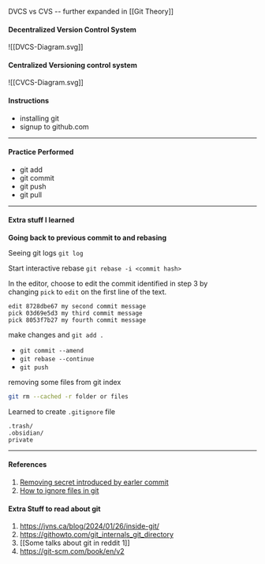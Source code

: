 DVCS vs CVS -- further expanded in [[Git Theory]]

#### Decentralized Version Control System
![[DVCS-Diagram.svg]]


#### Centralized Versioning control system
![[CVCS-Diagram.svg]]
#### Instructions
- installing git
- signup to github.com

---

#### Practice Performed
- git add
- git commit
- git push
- git pull

---
#### Extra stuff I learned
**Going back to previous commit to and rebasing**

Seeing git logs
`git log`

Start interactive rebase
`git rebase -i <commit hash>`

In the editor, choose to edit the commit identified in step 3 by changing `pick` to `edit` on the first line of the text.
```text
edit 8728dbe67 my second commit message
pick 03d69e5d3 my third commit message
pick 8053f7b27 my fourth commit message
```

make changes and `git add .` 
- `git commit --amend` 
- `git rebase --continue`
- `git push`

removing some files from git index
````bash
git rm --cached -r folder or files
````

Learned to create `.gitignore` file
```text
.trash/
.obsidian/
private
```

---
#### References
1. [Removing secret introduced by earler commit](https://docs.github.com/en/code-security/secret-scanning/working-with-secret-scanning-and-push-protection/working-with-push-protection-from-the-command-line#removing-a-secret-introduced-by-an-earlier-commit-on-your-branch)
2. [How to ignore files in git](https://www.freecodecamp.org/news/gitignore-file-how-to-ignore-files-and-folders-in-git/)

#### Extra Stuff to read about git
1. https://jvns.ca/blog/2024/01/26/inside-git/
2. https://githowto.com/git_internals_git_directory
3. [[Some talks about git in reddit 1]]
4. https://git-scm.com/book/en/v2